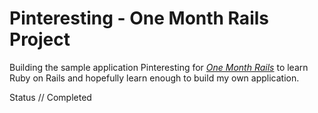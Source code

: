 # Pinteresting - One Month Rails Project

Building the sample application Pinteresting for
[*One Month Rails*](http://onemonthrails.com) to
learn Ruby on Rails and hopefully learn enough
to build my own application.

Status // Completed